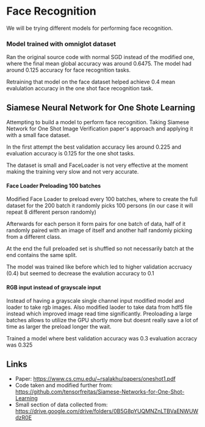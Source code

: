 # Face Recognition

We will be trying different models for performing face recognition.

### Model trained with omniglot dataset

Ran the original source code with normal SGD instead of the modified one, where
the final mean global accuracy was around 0.6475. The model had around 0.125 accuracy
for face recognition tasks.

Retraining that model on the face dataset helped achieve 0.4 mean evalulation accuracy in the one shot face recognition task.

## Siamese Neural Network for One Shote Learning

Attempting to build a model to perform face recognition.
Taking Siamese Network for One Shot Image Verification paper's approach
and applying it with a small face dataset.

In the first attempt the best validation accuracy lies around 0.225 and evaluation
accuracy is 0.125 for the one shot tasks.

The dataset is small and FaceLoader is not very effective at the moment making
the training very slow and not very accurate.

#### Face Loader Preloading 100 batches

Modified Face Loader to preload every 100 batches, where to create the full dataset
for the 200 batch it randomly picks 100 persons (in our case it will repeat 8 different person randomly)

Afterwards for each person it form pairs for one batch of data, half of it randomly paired with an image of itself
and another half randomly picking from a different class.

At the end the full preloaded set is shuffled so not necessarily batch at the end contains the same split.

The model was trained like before which led to higher validation accruacy (0.4) but seemed to decrease the
evalution accuracy to 0.1

#### RGB input instead of grayscale input

Instead of having a grayscale single channel input modified model and loader to take
rgb images.
Also modified laoder to take data from hdf5 file instead which improved image read time
significantly. Preoloading a large batches allows to utilize the GPU shortly more but doesnt really
save a lot of time as larger the preload longer the wait.

Trained a model where best validation accuracy was 0.3 evaluation accracy was 0.325


## Links

- Paper: https://www.cs.cmu.edu/~rsalakhu/papers/oneshot1.pdf
- Code taken and modified further from: https://github.com/tensorfreitas/Siamese-Networks-for-One-Shot-Learning
- Small section of data collected from: https://drive.google.com/drive/folders/0B5G8pYUQMNZnLTBVaENWUWdzR0E
